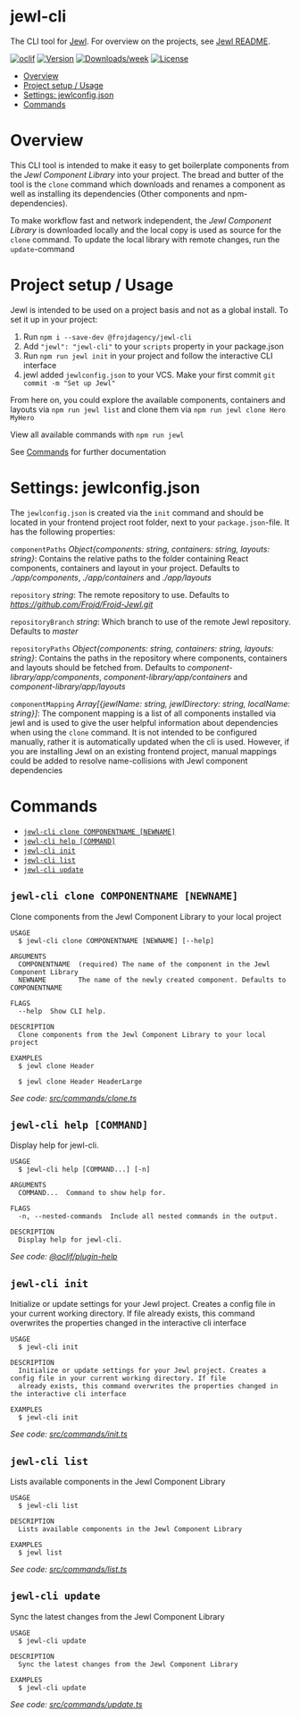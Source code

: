 jewl-cli
========

The CLI tool for [Jewl](https://github.com/Frojd/Frojd-Jewl). For overview on the projects, see [Jewl README](https://github.com/Frojd/Frojd-Jewl/README.md).

[![oclif](https://img.shields.io/badge/cli-oclif-brightgreen.svg)](https://oclif.io)
[![Version](https://img.shields.io/npm/v/jewl-cli.svg)](https://npmjs.org/package/jewl-cli)
[![Downloads/week](https://img.shields.io/npm/dw/jewl-cli.svg)](https://npmjs.org/package/jewl-cli)
[![License](https://img.shields.io/npm/l/jewl-cli.svg)](https://github.com/Frojd/Frojd-Jewl/blob/master/package.json)

<!-- toc -->
* [Overview](#overview)
* [Project setup / Usage](#project-setup--usage)
* [Settings: jewlconfig.json](#settings-jewlconfigjson)
* [Commands](#commands)
<!-- tocstop -->

# Overview
<!-- overview -->
This CLI tool is intended to make it easy to get boilerplate components from the _Jewl Component Library_ into your
project. The bread and butter of the tool is the `clone` command which downloads and renames a component as well as
installing its dependencies (Other components and npm-dependencies).

To make workflow fast and network independent, the _Jewl Component Library_ is downloaded locally and the local copy
is used as source for the `clone` command. To update the local library with remote changes, run the `update`-command

<!-- overviewstop -->

# Project setup / Usage
<!-- projectsetup -->
Jewl is intended to be used on a project basis and not as a global install. To set it up in your project:
1) Run `npm i --save-dev @frojdagency/jewl-cli`
2) Add `"jewl": "jewl-cli"` to your `scripts` property in your package.json
3) Run `npm run jewl init` in your project and follow the interactive CLI interface
4) jewl added `jewlconfig.json` to your VCS. Make your first commit `git commit -m "Set up Jewl"`

From here on, you could explore the available components, containers and layouts via `npm run jewl list` and clone them 
via `npm run jewl clone Hero MyHero`

View all available commands with `npm run jewl`

See [Commands](#commands) for further documentation

<!-- projectsetupstop -->

# Settings: jewlconfig.json
<!-- settings -->
The `jewlconfig.json` is created via the `init` command and should be located in your frontend project root folder,
next to your `package.json`-file. It has the following properties:

`componentPaths` *Object{components: string, containers: string, layouts: string}*: Contains the relative paths to the folder containing React components, containers and layout in your project. Defaults to *./app/components*, *./app/containers* and *./app/layouts*

`repository` *string*: The remote repository to use. Defaults to *https://github.com/Frojd/Frojd-Jewl.git*

`repositoryBranch` *string*: Which branch to use of the remote Jewl repository. Defaults to *master*

`repositoryPaths` *Object{components: string, containers: string, layouts: string}*: Contains the paths in the repository where components, containers and layouts should be fetched from. Defaults to *component-library/app/components*, *component-library/app/containers* and *component-library/app/layouts*

`componentMapping` *Array[{jewlName: string, jewlDirectory: string, localName: string}]*: The component mapping is a list of all components installed via jewl and is used to give the user helpful information about dependencies when using the `clone` command. It is not intended
to be configured manually, rather it is automatically updated when the cli is used. However, if you are installing Jewl on an
existing frontend project, manual mappings could be added to resolve name-collisions with Jewl component dependencies

<!-- settingsstop -->

# Commands
<!-- commands -->
* [`jewl-cli clone COMPONENTNAME [NEWNAME]`](#jewl-cli-clone-componentname-newname)
* [`jewl-cli help [COMMAND]`](#jewl-cli-help-command)
* [`jewl-cli init`](#jewl-cli-init)
* [`jewl-cli list`](#jewl-cli-list)
* [`jewl-cli update`](#jewl-cli-update)

## `jewl-cli clone COMPONENTNAME [NEWNAME]`

Clone components from the Jewl Component Library to your local project

```
USAGE
  $ jewl-cli clone COMPONENTNAME [NEWNAME] [--help]

ARGUMENTS
  COMPONENTNAME  (required) The name of the component in the Jewl Component Library
  NEWNAME        The name of the newly created component. Defaults to COMPONENTNAME

FLAGS
  --help  Show CLI help.

DESCRIPTION
  Clone components from the Jewl Component Library to your local project

EXAMPLES
  $ jewl clone Header

  $ jewl clone Header HeaderLarge
```

_See code: [src/commands/clone.ts](https://github.com/Frojd/Frojd-Jewl/blob/v0.0.9/src/commands/clone.ts)_

## `jewl-cli help [COMMAND]`

Display help for jewl-cli.

```
USAGE
  $ jewl-cli help [COMMAND...] [-n]

ARGUMENTS
  COMMAND...  Command to show help for.

FLAGS
  -n, --nested-commands  Include all nested commands in the output.

DESCRIPTION
  Display help for jewl-cli.
```

_See code: [@oclif/plugin-help](https://github.com/oclif/plugin-help/blob/v6.0.21/src/commands/help.ts)_

## `jewl-cli init`

Initialize or update settings for your Jewl project. Creates a config file in your current working directory. If file already exists, this command overwrites the properties changed in the interactive cli interface

```
USAGE
  $ jewl-cli init

DESCRIPTION
  Initialize or update settings for your Jewl project. Creates a config file in your current working directory. If file
  already exists, this command overwrites the properties changed in the interactive cli interface

EXAMPLES
  $ jewl-cli init
```

_See code: [src/commands/init.ts](https://github.com/Frojd/Frojd-Jewl/blob/v0.0.9/src/commands/init.ts)_

## `jewl-cli list`

Lists available components in the Jewl Component Library

```
USAGE
  $ jewl-cli list

DESCRIPTION
  Lists available components in the Jewl Component Library

EXAMPLES
  $ jewl list
```

_See code: [src/commands/list.ts](https://github.com/Frojd/Frojd-Jewl/blob/v0.0.9/src/commands/list.ts)_

## `jewl-cli update`

Sync the latest changes from the Jewl Component Library

```
USAGE
  $ jewl-cli update

DESCRIPTION
  Sync the latest changes from the Jewl Component Library

EXAMPLES
  $ jewl-cli update
```

_See code: [src/commands/update.ts](https://github.com/Frojd/Frojd-Jewl/blob/v0.0.9/src/commands/update.ts)_
<!-- commandsstop -->
